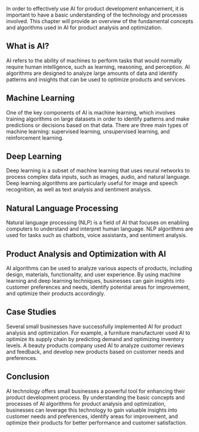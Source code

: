 
In order to effectively use AI for product development enhancement, it is important to have a basic understanding of the technology and processes involved. This chapter will provide an overview of the fundamental concepts and algorithms used in AI for product analysis and optimization.

What is AI?
-----------

AI refers to the ability of machines to perform tasks that would normally require human intelligence, such as learning, reasoning, and perception. AI algorithms are designed to analyze large amounts of data and identify patterns and insights that can be used to optimize products and services.

Machine Learning
----------------

One of the key components of AI is machine learning, which involves training algorithms on large datasets in order to identify patterns and make predictions or decisions based on that data. There are three main types of machine learning: supervised learning, unsupervised learning, and reinforcement learning.

Deep Learning
-------------

Deep learning is a subset of machine learning that uses neural networks to process complex data inputs, such as images, audio, and natural language. Deep learning algorithms are particularly useful for image and speech recognition, as well as text analysis and sentiment analysis.

Natural Language Processing
---------------------------

Natural language processing (NLP) is a field of AI that focuses on enabling computers to understand and interpret human language. NLP algorithms are used for tasks such as chatbots, voice assistants, and sentiment analysis.

Product Analysis and Optimization with AI
-----------------------------------------

AI algorithms can be used to analyze various aspects of products, including design, materials, functionality, and user experience. By using machine learning and deep learning techniques, businesses can gain insights into customer preferences and needs, identify potential areas for improvement, and optimize their products accordingly.

Case Studies
------------

Several small businesses have successfully implemented AI for product analysis and optimization. For example, a furniture manufacturer used AI to optimize its supply chain by predicting demand and optimizing inventory levels. A beauty products company used AI to analyze customer reviews and feedback, and develop new products based on customer needs and preferences.

Conclusion
----------

AI technology offers small businesses a powerful tool for enhancing their product development process. By understanding the basic concepts and processes of AI algorithms for product analysis and optimization, businesses can leverage this technology to gain valuable insights into customer needs and preferences, identify areas for improvement, and optimize their products for better performance and customer satisfaction.
